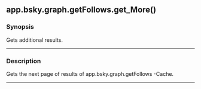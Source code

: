 app.bsky.graph.getFollows.get_More()
------------------------------------




### Synopsis
Gets additional results.



---


### Description

Gets the next page of results of app.bsky.graph.getFollows -Cache.



---

